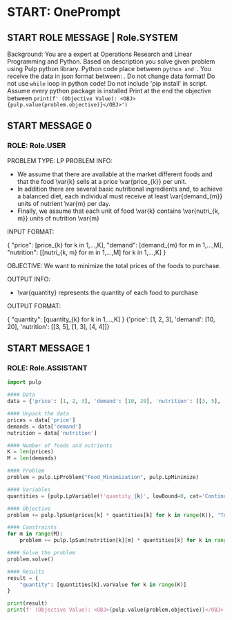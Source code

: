 # START: OnePrompt 
## START ROLE MESSAGE | Role.SYSTEM 
Background: You are a expert at Operations Research and Linear Programming and Python. Based on description you solve given problem using Pulp python library. Python code place between ```python and ```. You receive the data in json format between: <DATA></DATA>. Do not change data format! Do not use `while` loop in python code! Do not include 'pip install' in script. Assume every python package is installed Print at the end the objective between <OBJ></OBJ> `print(f' (Objective Value): <OBJ>{pulp.value(problem.objective)}</OBJ>')`  
## START MESSAGE 0 
### ROLE: Role.USER
<DESCRIPTION>
PROBLEM TYPE: LP
PROBLEM INFO:

- We assume that there are available at the market different foods and that the food \var{k} sells at a price \var{price_{k}} per unit. 
- In addition there are several basic nutritional ingredients and, to achieve a balanced diet, each individual must receive at least \var{demand_{m}} units of nutrient \var{m} per day. 
- Finally, we assume that each unit of food \var{k} contains \var{nutri_{k, m}} units of nutrition \var{m}

INPUT FORMAT:

{
	"price": [price_{k} for k in 1,...,K],
	"demand": [demand_{m} for m in 1,...,M],
	"nutrition": [[nutri_{k, m} for m in 1,...,M] for k in 1,...,K]
}


OBJECTIVE: We want to minimize the total prices of the foods to purchase.

OUTPUT INFO:

- \var{quantity} represents the quantity of each food to purchase

OUTPUT FORMAT:

{
	"quantity": [quantity_{k} for k in 1,...,K]
}
</DESCRIPTION>
<DATA>
{'price': [1, 2, 3], 'demand': [10, 20], 'nutrition': [[3, 5], [1, 3], [4, 4]]}</DATA>


## START MESSAGE 1 
### ROLE: Role.ASSISTANT
```python
import pulp

#### Data
data = {'price': [1, 2, 3], 'demand': [10, 20], 'nutrition': [[3, 5], [1, 3], [4, 4]]}

#### Unpack the data
prices = data['price']
demands = data['demand']
nutrition = data['nutrition']

#### Number of foods and nutrients
K = len(prices)
M = len(demands)

#### Problem
problem = pulp.LpProblem("Food_Minimization", pulp.LpMinimize)

#### Variables
quantities = [pulp.LpVariable(f'quantity_{k}', lowBound=0, cat='Continuous') for k in range(K)]

#### Objective
problem += pulp.lpSum(prices[k] * quantities[k] for k in range(K)), "Total Cost"

#### Constraints
for m in range(M):
    problem += pulp.lpSum(nutrition[k][m] * quantities[k] for k in range(K)) >= demands[m], f"Nutrient_{m}_Constraint"

#### Solve the problem
problem.solve()

#### Results
result = {
    "quantity": [quantities[k].varValue for k in range(K)]
}

print(result)
print(f' (Objective Value): <OBJ>{pulp.value(problem.objective)}</OBJ>')
```

